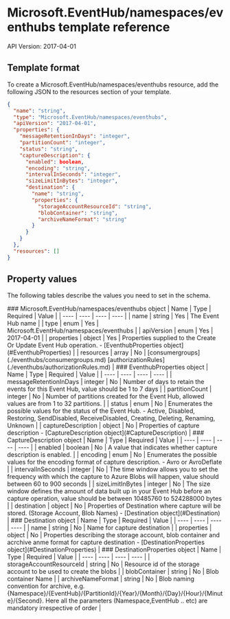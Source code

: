 # Microsoft.EventHub/namespaces/eventhubs template reference
API Version: 2017-04-01
## Template format

To create a Microsoft.EventHub/namespaces/eventhubs resource, add the following JSON to the resources section of your template.

```json
{
  "name": "string",
  "type": "Microsoft.EventHub/namespaces/eventhubs",
  "apiVersion": "2017-04-01",
  "properties": {
    "messageRetentionInDays": "integer",
    "partitionCount": "integer",
    "status": "string",
    "captureDescription": {
      "enabled": boolean,
      "encoding": "string",
      "intervalInSeconds": "integer",
      "sizeLimitInBytes": "integer",
      "destination": {
        "name": "string",
        "properties": {
          "storageAccountResourceId": "string",
          "blobContainer": "string",
          "archiveNameFormat": "string"
        }
      }
    }
  },
  "resources": []
}
```
## Property values

The following tables describe the values you need to set in the schema.

<a id="Microsoft.EventHub/namespaces/eventhubs" />
### Microsoft.EventHub/namespaces/eventhubs object
|  Name | Type | Required | Value |
|  ---- | ---- | ---- | ---- |
|  name | string | Yes | The Event Hub name |
|  type | enum | Yes | Microsoft.EventHub/namespaces/eventhubs |
|  apiVersion | enum | Yes | 2017-04-01 |
|  properties | object | Yes | Properties supplied to the Create Or Update Event Hub operation. - [EventhubProperties object](#EventhubProperties) |
|  resources | array | No | [consumergroups](./eventhubs/consumergroups.md) [authorizationRules](./eventhubs/authorizationRules.md) |


<a id="EventhubProperties" />
### EventhubProperties object
|  Name | Type | Required | Value |
|  ---- | ---- | ---- | ---- |
|  messageRetentionInDays | integer | No | Number of days to retain the events for this Event Hub, value should be 1 to 7 days |
|  partitionCount | integer | No | Number of partitions created for the Event Hub, allowed values are from 1 to 32 partitions. |
|  status | enum | No | Enumerates the possible values for the status of the Event Hub. - Active, Disabled, Restoring, SendDisabled, ReceiveDisabled, Creating, Deleting, Renaming, Unknown |
|  captureDescription | object | No | Properties of capture description - [CaptureDescription object](#CaptureDescription) |


<a id="CaptureDescription" />
### CaptureDescription object
|  Name | Type | Required | Value |
|  ---- | ---- | ---- | ---- |
|  enabled | boolean | No | A value that indicates whether capture description is enabled.  |
|  encoding | enum | No | Enumerates the possible values for the encoding format of capture description. - Avro or AvroDeflate |
|  intervalInSeconds | integer | No | The time window allows you to set the frequency with which the capture to Azure Blobs will happen, value should between 60 to 900 seconds |
|  sizeLimitInBytes | integer | No | The size window defines the amount of data built up in your Event Hub before an capture operation, value should be between 10485760 to 524288000 bytes |
|  destination | object | No | Properties of Destination where capture will be stored. (Storage Account, Blob Names) - [Destination object](#Destination) |


<a id="Destination" />
### Destination object
|  Name | Type | Required | Value |
|  ---- | ---- | ---- | ---- |
|  name | string | No | Name for capture destination |
|  properties | object | No | Properties describing the storage account, blob container and acrchive anme format for capture destination - [DestinationProperties object](#DestinationProperties) |


<a id="DestinationProperties" />
### DestinationProperties object
|  Name | Type | Required | Value |
|  ---- | ---- | ---- | ---- |
|  storageAccountResourceId | string | No | Resource id of the storage account to be used to create the blobs |
|  blobContainer | string | No | Blob container Name |
|  archiveNameFormat | string | No | Blob naming convention for archive, e.g. {Namespace}/{EventHub}/{PartitionId}/{Year}/{Month}/{Day}/{Hour}/{Minute}/{Second}. Here all the parameters (Namespace,EventHub .. etc) are mandatory irrespective of order |

